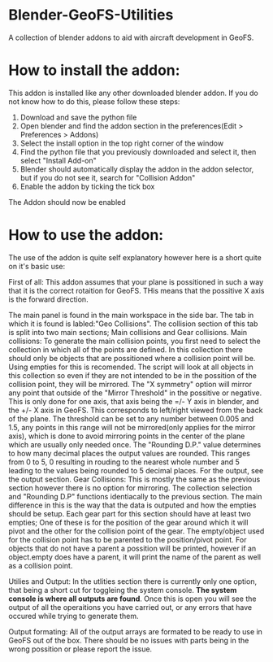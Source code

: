 # Blender-GeoFS-Utilities
A collection of blender addons to aid with aircraft development in GeoFS.

# How to install the addon:
This addon is installed like any other downloaded blender addon. If you do not know how to do this, please follow these steps:
1) Download and save the python file
2) Open blender and find the addon section in the preferences(Edit > Preferences > Addons)
3) Select the install option in the top right corner of the window
4) Find the python file that you previously downloaded and select it, then select "Install Add-on"
5) Blender should automatically display the addon in the addon selector, but if you do not see it, search for "Collision Addon"
6) Enable the addon by ticking the tick box

The Addon should now be enabled

# How to use the addon:
The use of the addon is quite self explanatory however here is a short quite on it's basic use:

First of all: This addon assumes that your plane is possitioned in such a way that it is the correct rotaition for GeoFS. THis means that the possitive X axis is the forward direction.

The main panel is found in the main workspace in the side bar. The tab in which it is found is labled:"Geo Collisions".
The collision section of this tab is split into two main sections; Main collisions and Gear collisions.
Main collisions:
  To generate the main collision points, you first need to select the collection in which all of the points are defined. In this collection there should only be objects that are possitioned where a collision point will be. Using empties for this is recomended. The script will look at all objects in this collection so even if they are not intended to be in the possition of the collision point, they will be mirrored.
  The "X symmetry" option will mirror any point that outside of the "Mirror Threshold" in the possitive or negative. This is only done for one axis, that axis being the =/- Y axis in blender, and the +/- X axis in GeoFS. This corresponds to left/right viewed from the back of the plane. The threshold can be set to any number between 0.005 and 1.5, any points in this range will not be mirrored(only applies for the mirror axis), which is done to avoid mirroring points in the center of the plane which are usually only needed once. 
  The "Rounding D.P." value determines to how many decimal places the output values are rounded. This ranges from 0 to 5, 0 resulting in rouding to the nearest whole number and 5 leading to the values being rounded to 5 decimal places. For the output, see the output section.
Gear Collisions:
  This is mostly the same as the previous section however there is no option for mirroring. The collection selection and "Rounding D.P" functions identiacally to the previous section. The main difference in this is the way that the data is outputed and how the empties should be setup. Each gear part for this section should have at least two empties; One of these is for the position of the gear around which it will pivot and the other for the collision point of the gear. The empty/object used for the collision point has to be parented to the position/pivot point. For objects that do not have a parent a possition will be printed, however if an object.empty does have a parent, it will print the name of the parent as well as a collision point.

Utilies and Output:
In the utlities section there is currently only one option, that being a short cut for toggleing the system console.
**The system console is where all outputs are found**.
Once this is open you will see the output of all the operaitions you have carried out, or any errors that have occured while trying to generate them.

Output formating:
All of the output arrays are formated to be ready to use in GeoFS out of the box. There should be no issues with parts being in the wrong possition or please report the issue.
